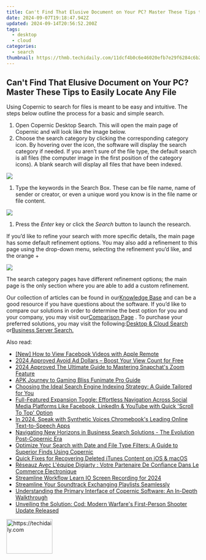 ```yaml
---
title: Can't Find That Elusive Document on Your PC? Master These Tips to Easily Locate Any File
date: 2024-09-07T19:18:47.942Z
updated: 2024-09-14T20:56:52.200Z
tags:
  - desktop
  - cloud
categories:
  - search
thumbnail: https://thmb.techidaily.com/11dcf4b0c6e46020efb7e29f6284c6b2311802a84bad6c07d2660d7d7c1f1386.jpg
---
```


## Can't Find That Elusive Document on Your PC? Master These Tips to Easily Locate Any File

Using Copernic to search for files is meant to be easy and intuitive. The steps below outline the process for a basic and simple search.

1. Open Copernic Desktop Search. This will open the main page of Copernic and will look like the image below.
2. Choose the search category by clicking the corresponding category icon. By hovering over the icon, the software will display the search category if needed. If you aren’t sure of the file type, the default search is all files (the computer image in the first position of the category icons). A blank search will display all files that have been indexed.

![](https://copernic.com/wp-content/uploads/2023/04/Search-a-file.png)

1. Type the keywords in the Search Box. These can be file name, name of sender or creator, or even a unique word you know is in the file name or file content.

![](https://copernic.com/wp-content/uploads/2023/04/Search-a-file-2.png)

1. Press the _Enter_ key or click the _Search_ button to launch the research.

 If you’d like to refine your search with more specific details, the main page has some default refinement options. You may also add a refinement to this page using the drop-down menu, selecting the refinement you’d like, and the orange +

![](https://copernic.com/wp-content/uploads/2023/04/Search-a-file-3.png)

 The search category pages have different refinement options; the main page is the only section where you are able to add a custom refinement.

 Our collection of articles can be found in our[Knowledge Base](https://copernicsearch.freshdesk.com/en/support/home) and can be a good resource if you have questions about the software. If you’d like to compare our solutions in order to determine the best option for you and your company, you may visit our[Comparison Page](https://copernic.com/comparison/) . To purchase your preferred solutions, you may visit the following:[Desktop & Cloud Search](https://tools.techidaily.com/copernic/download/) or[Business Server Search.](https://tools.techidaily.com/copernic/download/)

<ins class="adsbygoogle"
     style="display:block"
     data-ad-format="autorelaxed"
     data-ad-client="ca-pub-7571918770474297"
     data-ad-slot="1223367746"></ins>

<ins class="adsbygoogle"
     style="display:block"
     data-ad-client="ca-pub-7571918770474297"
     data-ad-slot="8358498916"
     data-ad-format="auto"
     data-full-width-responsive="true"></ins>

<span class="atpl-alsoreadstyle">Also read:</span>
<div><ul>
<li><a href="https://facebook-clips.techidaily.com/new-how-to-view-facebook-videos-with-apple-remote/"><u>[New] How to View Facebook Videos with Apple Remote</u></a></li>
<li><a href="https://youtube-docs.techidaily.com/approved-avoid-ad-dollars-boost-your-view-count-for-free/"><u>2024 Approved Avoid Ad Dollars – Boost Your View Count for Free</u></a></li>
<li><a href="https://some-guidance.techidaily.com/2024-approved-the-ultimate-guide-to-mastering-snapchats-zoom-feature/"><u>2024 Approved The Ultimate Guide to Mastering Snapchat's Zoom Feature</u></a></li>
<li><a href="https://extra-hints.techidaily.com/apk-journey-to-gaming-bliss-funimate-pro-guide/"><u>APK Journey to Gaming Bliss Funimate Pro Guide</u></a></li>
<li><a href="https://app-tips.techidaily.com/choosing-the-ideal-search-engine-indexing-strategy-a-guide-tailored-for-you/"><u>Choosing the Ideal Search Engine Indexing Strategy: A Guide Tailored for You</u></a></li>
<li><a href="https://app-tips.techidaily.com/full-featured-expansion-toggle-effortless-navigation-across-social-media-platforms-like-facebook-linkedin-and-youtube-with-quick-scroll-to-top-option/"><u>Full-Featured Expansion Toggle: Effortless Navigation Across Social Media Platforms Like Facebook, LinkedIn & YouTube with Quick 'Scroll To Top' Option</u></a></li>
<li><a href="https://fox-info.techidaily.com/in-2024-speak-with-synthetic-voices-chromebooks-leading-online-text-to-speech-apps/"><u>In 2024, Speak with Synthetic Voices Chromebook's Leading Online Text-to-Speech Apps</u></a></li>
<li><a href="https://app-tips.techidaily.com/navigating-new-horizons-in-business-search-solutions-the-evolution-post-copernic-era/"><u>Navigating New Horizons in Business Search Solutions - The Evolution Post-Copernic Era</u></a></li>
<li><a href="https://app-tips.techidaily.com/optimize-your-search-with-date-and-file-type-filters-a-guide-to-superior-finds-using-copernic/"><u>Optimize Your Search with Date and File Type Filters: A Guide to Superior Finds Using Copernic</u></a></li>
<li><a href="https://app-tips.techidaily.com/quick-fixes-for-recovering-deleted-itunes-content-on-ios-and-macos/"><u>Quick Fixes for Recovering Deleted iTunes Content on iOS & macOS</u></a></li>
<li><a href="https://some-approaches.techidaily.com/reseauz-avec-lequipe-digiarty-votre-partenaire-de-confiance-dans-le-commerce-electronique/"><u>Réseauz Avec L'équipe Digiarty : Votre Partenaire De Confiance Dans Le Commerce Électronique</u></a></li>
<li><a href="https://screen-capture.techidaily.com/streamline-workflow-learn-io-screen-recording-for-2024/"><u>Streamline Workflow Learn IO Screen Recording for 2024</u></a></li>
<li><a href="https://extra-hints.techidaily.com/streamline-your-soundtrack-exchanging-playlists-seamlessly/"><u>Streamline Your Soundtrack Exchanging Playlists Seamlessly</u></a></li>
<li><a href="https://app-tips.techidaily.com/understanding-the-primary-interface-of-copernic-software-an-in-depth-walkthrough/"><u>Understanding the Primary Interface of Copernic Software: An In-Depth Walkthrough</u></a></li>
<li><a href="https://win-answers.techidaily.com/unveiling-the-solution-cod-modern-warfares-first-person-shooter-update-released/"><u>Unveiling the Solution: Cod: Modern Warfare's First-Person Shooter Update Released</u></a></li>
</ul></div>

<!-- affiliate ads begin -->
<a href="https://aligracehair.sjv.io/c/5597632/2115908/19272" target="_top" id="2115908">
  <img src="//a.impactradius-go.com/display-ad/19272-2115908" border="0" alt="https://techidaily.com" width="120" height="90"/>
</a>
<img height="0" width="0" src="https://aligracehair.sjv.io/i/5597632/2115908/19272" style="position:absolute;visibility:hidden;" border="0" />
<!-- affiliate ads end -->

